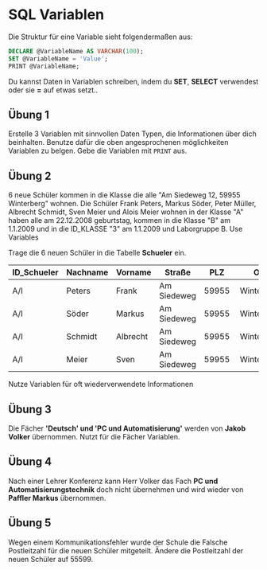 # SQL Variablen

Die Struktur für eine Variable sieht folgendermaßen aus:
```sql
DECLARE @VariableName AS VARCHAR(100);
SET @VariableName = 'Value';
PRINT @VariableName;
```

Du kannst Daten in Variablen schreiben, indem du **SET**, **SELECT** verwendest oder sie **=** auf etwas setzt..

## Übung 1
Erstelle 3 Variablen mit sinnvollen Daten Typen, die Informationen über dich beinhalten. Benutze dafür die oben angesprochenen möglichkeiten Variablen zu belgen. Gebe die Variablen mit `PRINT` aus.

## Übung 2 
6 neue Schüler kommen in die Klasse die alle "Am Siedeweg 12, 59955 Winterberg" wohnen. Die Schüler Frank Peters, Markus Söder, Peter Müller, Albrecht Schmidt, Sven Meier und Alois Meier wohnen in der Klasse "A" haben alle am 22.12.2008 geburtstag, kommen in die Klasse "B" am 1.1.2009 und in die ID_KLASSE "3" am 1.1.2009 und Laborgruppe B. Use Variables

Trage die 6 neuen Schüler in die Tabelle **Schueler** ein.

| ID_Schueler | Nachname | Vorname | Straße | PLZ | Ort | Geburtsdatum | Abschluss | ID_Klasse | Laborgruppe 
| - |  - |  - |  - |  - |  - |  - |  - |  - |  - 
| A/I | Peters | Frank | Am Siedeweg | 59955 | Winterberg | 2009-11-11 | Hauptschule | 2 | A 
| A/I | Söder | Markus | Am Siedeweg | 59955 | Winterberg | 2008-12-9 | Hauptschule | 2 | A 
| A/I | Schmidt | Albrecht | Am Siedeweg | 59955 | Winterberg | 2009-2-1 | Hauptschule | 2 | A 
| A/I | Meier | Sven | Am Siedeweg | 59955 | Winterberg | 2008-11-1 | Hauptschule | 2 | B 

Nutze Variablen für oft wiederverwendete Informationen

## Übung 3
Die Fächer **'Deutsch' und 'PC und Automatisierung'** werden von **Jakob Volker** übernommen. Nutzt für die Fächer Variablen.

## Übung 4
Nach einer Lehrer Konferenz kann Herr Volker das Fach **PC und Automatisierungstechnik** doch nicht übernehmen und wird wieder von **Paffler Markus** übernommen.

## Übung 5
Wegen einem Kommunikationsfehler wurde der Schule die Falsche Postleitzahl für die neuen Schüler mitgeteilt. Ändere die Postleitzahl der neuen Schüler auf 55599.
